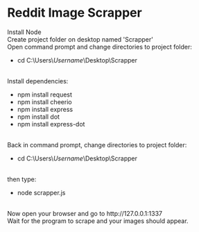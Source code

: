 # Reddit Image Scrapper

Install Node<br />
Create project folder on desktop named 'Scrapper'<br />
Open command prompt and change directories to project folder:<br />
<ul>
  <li>cd C:\Users\<i>Username</i>\Desktop\Scrapper</li>
</ul>
<br />
Install dependencies:<br />
<ul>
  <li>npm install request</li>
  <li>npm install cheerio</li>
  <li>npm install express</li>
  <li>npm install dot</li>
  <li>npm install express-dot</li>
</ul>
<br />
Back in command prompt, change directories to project folder:<br />
<ul>
  <li>cd C:\Users\<i>Username</i>\Desktop\Scrapper</li>
</ul>
<br />
then type:<br />
<ul>
  <li>node scrapper.js</li>
</ul>
<br />
Now open your browser and go to http://127.0.0.1:1337 <br />
Wait for the program to scrape and your images should appear.


